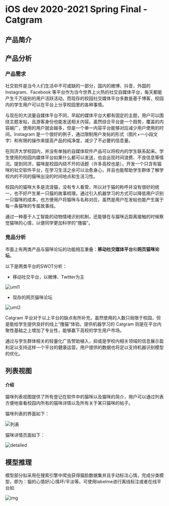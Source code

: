 # iOS dev 2020-2021 Spring Final -Catgram

## 产品简介



## 产品分析

### 产品需求

社交软件是当今人们生活中不可或缺的一部分，国内的微博、抖音，外国的 Instagram、Facebook 等平台作为当今世界上火热的社交自媒体平台，每天都能产生千万级别的用户活跃活动。而现存的校园社交媒体平台多数是基于博客，校园内的学生用户可以在平台上分享校园里的各种事情。

与现在的大流量自媒体平台不同，早起的媒体平台大都有固定的主题，用户可以围绕主题发帖，且游客身份也能发送相关内容。虽然综合平台是一个趋势，覆盖的内容越广，使用的用户就会越多，但是一个单一内容平台能够对应减少用户使用的时间。Instagram 是一个很好的例子，通过限制用户发帖的形式（图片+一小段文字）和有限的操作来提高产品的纯净度，减少了不必要的信息量。

在同济大学校园内，并没有单独的自媒体软件产品可以将校内的学生联系起来。学生使用的校园内媒体平台如果什么都可以发送，也会出现时间浪费、不良信息等情况。提到同济，猫咪是校园内绕不开的话题（许多高校也是）。开发一个只含有猫咪的社交软件平台，在学习生活之余可以治愈身心，并且也能帮助学生群体了解学校内的不同的猫咪出没的时间地点和生活习性。

校园内的猫咪大多是流浪猫，没有专人看管，所以对于猫的称呼并没有很好的统一，也不好产生某一只猫的故事梳理。通过引入机器学习的方式可以降低用户识别一只猫咪的成本，也方便用户将猫咪与名称对应，虽然是用户在发帖也能产生属于每一条猫咪的专属故事线。

通过一种基于人工智能的动物情绪识别机制，还能够在与猫咪近距离接触的时候察觉猫咪的心情，以便同学更加科学的“撸猫”。

### 竞品分析

市面上有两类产品与猫咪论坛的功能相互重叠：**移动社交媒体平台**和**网页猫咪论坛**。

以下是两类平台的SWOT分析：

* 移动社交平台，以微博、Twitter为主

![uml1](./docimg/uml1.jpg)

* 现存的网页猫咪论坛

![uml2](./docimg/uml2.jpg)



Catgram 平台对于以上平台的缺点有所补充，虽然使用的人数只局限于校园，但是能给学生提供良好的线上“撸猫”体验。提供机器学习的 Catgram 则是在平台内聚性基础之上增加了专业性，能够赢下高校的学生用户市场。

通过与学生群体相关的轻量化广告赞助植入，抑或是学校内相关领域的信息展示盈利足以支持这样一个平台的健康运营。用户提供的数据也将足以支持机器识别模型的优化。

## 列表视图

#### 介绍

猫咪列表视图提供了所有登记在软件中的猫咪以及猫咪的简介，用户可以通过列表方便地查看校园内所有的猫咪详情以及所有关于某只猫咪的帖子。

猫咪列表的界面如下：

![列表](docimg/list.png)

猫咪详情页面如下：

![detailed](docimg/sleep.png)

## 模型推理

模型部分拟采用在搜索引擎中爬虫获得猫脸数据集并且手动标注心情，完成分类模型，即为：猫的心情好/心情坏/平淡等。可使用labelme进行离线标注或者在线平台如

![img](https://miro.medium.com/max/4076/1*uFVic2Z_PjaQrjFrU3Ohlw.png)

